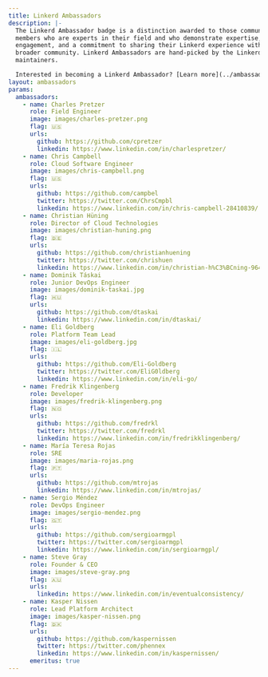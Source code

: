 ```yaml
---
title: Linkerd Ambassadors
description: |-
  The Linkerd Ambassador badge is a distinction awarded to those community
  members who are experts in their field and who demonstrate expertise, passion,
  engagement, and a commitment to sharing their Linkerd experience with the
  broader community. Linkerd Ambassadors are hand-picked by the Linkerd
  maintainers.

  Interested in becoming a Linkerd Ambassador? [Learn more](../ambassadors-apply).
layout: ambassadors
params:
  ambassadors:
    - name: Charles Pretzer
      role: Field Engineer
      image: images/charles-pretzer.png
      flag: 🇺🇸
      urls:
        github: https://github.com/cpretzer
        linkedin: https://www.linkedin.com/in/charlespretzer/
    - name: Chris Campbell
      role: Cloud Software Engineer
      image: images/chris-campbell.png
      flag: 🇺🇸
      urls:
        github: https://github.com/campbel
        twitter: https://twitter.com/ChrsCmpbl
        linkedin: https://www.linkedin.com/in/chris-campbell-28410839/
    - name: Christian Hüning
      role: Director of Cloud Technologies
      image: images/christian-huning.png
      flag: 🇩🇪
      urls:
        github: https://github.com/christianhuening
        twitter: https://twitter.com/chrishuen
        linkedin: https://www.linkedin.com/in/christian-h%C3%BCning-964191a3/
    - name: Dominik Táskai
      role: Junior DevOps Engineer
      image: images/dominik-taskai.jpg
      flag: 🇭🇺
      urls:
        github: https://github.com/dtaskai
        linkedin: https://www.linkedin.com/in/dtaskai/
    - name: Eli Goldberg
      role: Platform Team Lead
      image: images/eli-goldberg.jpg
      flag: 🇮🇱
      urls:
        github: https://github.com/Eli-Goldberg
        twitter: https://twitter.com/EliG0ldberg
        linkedin: https://www.linkedin.com/in/eli-go/
    - name: Fredrik Klingenberg
      role: Developer
      image: images/fredrik-klingenberg.png
      flag: 🇳🇴
      urls:
        github: https://github.com/fredrkl
        twitter: https://twitter.com/fredrkl
        linkedin: https://www.linkedin.com/in/fredrikklingenberg/
    - name: María Teresa Rojas
      role: SRE
      image: images/maria-rojas.png
      flag: 🇵🇹
      urls:
        github: https://github.com/mtrojas
        linkedin: https://www.linkedin.com/in/mtrojas/
    - name: Sergio Méndez
      role: DevOps Engineer
      image: images/sergio-mendez.png
      flag: 🇬🇹
      urls:
        github: https://github.com/sergioarmgpl
        twitter: https://twitter.com/sergioarmgpl
        linkedin: https://www.linkedin.com/in/sergioarmgpl/
    - name: Steve Gray
      role: Founder & CEO
      image: images/steve-gray.png
      flag: 🇦🇺
      urls:
        linkedin: https://www.linkedin.com/in/eventualconsistency/
    - name: Kasper Nissen
      role: Lead Platform Architect
      image: images/kasper-nissen.png
      flag: 🇩🇰
      urls:
        github: https://github.com/kaspernissen
        twitter: https://twitter.com/phennex
        linkedin: https://www.linkedin.com/in/kaspernissen/
      emeritus: true
---
```


